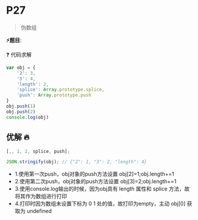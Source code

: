 # P27

> 伪数组

**⚡题目**:

❓ 代码求解

```js
var obj = {
    '2': 3,
    '3': 4,
    'length': 2,
    'splice': Array.prototype.splice,
    'push': Array.prototype.push
}
obj.push(1)
obj.push(2)
console.log(obj)
```

## 优解 🔥

```js
[,, 1, 2, splice, push];

JSON.stringify(obj); // {"2": 1, "3": 2, "length": 4}
```

- 1.使用第一次push，obj对象的push方法设置 obj[2]=1;obj.length+=1
- 2.使用第二次push，obj对象的push方法设置 obj[3]=2;obj.length+=1
- 3.使用console.log输出的时候，因为obj具有 length 属性和 splice 方法，故将其作为数组进行打印
- 4.打印时因为数组未设置下标为 0 1 处的值，故打印为empty，主动 obj[0] 获取为 undefined
